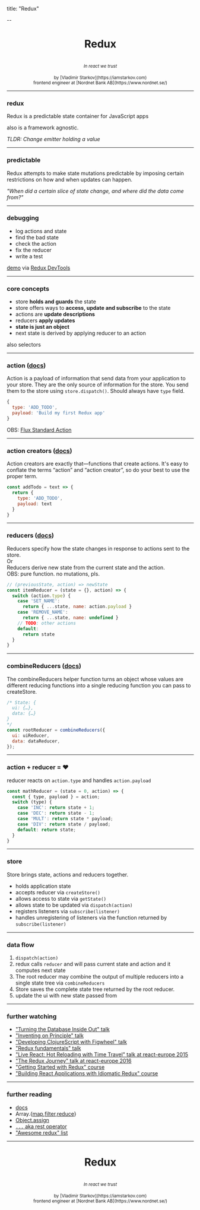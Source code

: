 title: "Redux"

--

<center>
  <h1>Redux</h1>
  <br />
  <small>
    <i>In react we trust</i>
  </small>
  <br />
  <br />
  <small>
    by [Vladimir Starkov](https://iamstarkov.com)
    <br>
    frontend engineer at [Nordnet Bank AB](https://www.nordnet.se/)
  </small>
</center>

---

### redux

Redux is a predictable state container for JavaScript apps

also is a framework agnostic.

*TLDR: Change emitter holding a value*

---

### predictable

Redux attempts to make state mutations predictable by imposing certain restrictions on how and when updates can happen.

*"When did a certain slice of state change, and where did the data come from?"*

---

### debugging

* log actions and state
* find the bad state
* check the action
* fix the reducer
* write a test

[demo](http://argelius.github.io/react-onsenui-redux-weather/) via [Redux DevTools](https://chrome.google.com/webstore/detail/redux-devtools/lmhkpmbekcpmknklioeibfkpmmfibljd)

---

### core concepts

* store **holds and guards** the state
* store offers ways to **access, update and subscribe** to the state
* actions are **update descriptions**
* reducers **apply updates**
* **state is just an object**
* next state is derived by applying reducer to an action

also selectors

---

### action ([docs](https://redux.js.org/basics/actions))

Action is a payload of information that send data from your application to your store. They are the only source of information for the store. You send them to the store using `store.dispatch()`. Should always have `type` field.

```js
{
  type: 'ADD_TODO',
  payload: 'Build my first Redux app'
}
```

OBS: [Flux Standard Action](https://github.com/acdlite/flux-standard-action/)

---

### action creators ([docs](https://redux.js.org/basics/actions#action-creators))

Action creators are exactly that—functions that create actions. It's easy to conflate the terms “action” and “action creator”, so do your best to use the proper term.

```js
const addTodo = text => {
  return {
    type: 'ADD_TODO',
    payload: text
  }
}
```

---

### reducers ([docs](https://redux.js.org/basics/reducers))

Reducers specify how the state changes in response to actions sent to the store.  
Or  
Reducers derive new state from the current state and the action.  
OBS: pure function. no mutations, pls.

```js
// (previousState, action) => newState
const itemReducer = (state = {}, action) => {
  switch (action.type) {
    case 'SET_NAME':
      return { ...state, name: action.payload }
    case 'REMOVE_NAME':
      return { ...state, name: undefined }
    // TODO: other actions
    default:
      return state
  }
}
```

---

### combineReducers ([docs](https://redux.js.org/api-reference/combinereducers))

The combineReducers helper function turns an object whose values are different reducing functions into a single reducing function you can pass to createStore.

```js
/* State: {
  ui: {…},
  data: {…}
}
*/
const rootReducer = combineReducers({
  ui: uiReducer,
  data: dataReducer,
});
```

---
### action + reducer = ❤️

reducer reacts on `action.type` and handles `action.payload`

```js
const mathReducer = (state = 0, action) => {
  const { type, payload } = action;
  switch (type) {
    case 'INC': return state + 1;
    case 'DEC': return state - 1;
    case 'MULT': return state * payload;
    case 'DIV': return state / payload;
    default: return state;
  }
}
```

---

### store

Store brings state, actions and reducers together.

* holds application state
* accepts reducer via `createStore()`
* allows access to state via `getState()`
* allows state to be updated via `dispatch(action)`
* registers listeners via `subscribe(listener)`
* handles unregistering of listeners via the function returned by `subscribe(listener)`

---

### data flow

1. `dispatch(action)`
2. redux calls `reducer` and will pass current state and action and it computes next state
3. The root reducer may combine the output of multiple reducers into a single state tree via `combineReducers`
4. Store saves the complete state tree returned by the root reducer.
5. update the ui with new state passed from

---

### further watching

* ["Turning the Database Inside Out" talk](https://www.youtube.com/watch?v=fU9hR3kiOK0)
* ["Inventing on Principle" talk](https://vimeo.com/36579366)
* ["Developing ClojureScript with Figwheel" talk](https://www.youtube.com/watch?v=j-kj2qwJa_E)
* ["Redux fundamentals" talk](https://www.youtube.com/watch?v=ewelU8WHXQ4)
* ["Live React: Hot Reloading with Time Travel" talk at react-europe 2015](https://www.youtube.com/watch?v=xsSnOQynTHs)
* ["The Redux Journey" talk at react-europe 2016](https://www.youtube.com/watch?v=uvAXVMwHJXU)
* ["Getting Started with Redux" course](https://egghead.io/courses/getting-started-with-redux)
* ["Building React Applications with Idiomatic Redux" course](https://egghead.io/courses/building-react-applications-with-idiomatic-redux)

---

### further reading

* [docs](https://redux.js.org/)
* Array.{[map](https://developer.mozilla.org/en-US/docs/Web/JavaScript/Reference/Global_Objects/Array/map),[filter](https://developer.mozilla.org/en-US/docs/Web/JavaScript/Reference/Global_Objects/Array/filter),[reduce](https://developer.mozilla.org/en-US/docs/Web/JavaScript/Reference/Global_Objects/Array/reduce)}
* [Object.assign](https://developer.mozilla.org/en-US/docs/Web/JavaScript/Reference/Global_Objects/Object/assign)
* [`...` aka rest operator](https://developer.mozilla.org/en-US/docs/Web/JavaScript/Reference/Operators/Spread_syntax)
* ["Awesome redux" list](https://github.com/xgrommx/awesome-redux)

---

<center>
  <h1>Redux</h1>
  <br />
  <small>
    <i>In react we trust</i>
  </small>
  <br />
  <br />
  <small>
    by [Vladimir Starkov](https://iamstarkov.com)
    <br>
    frontend engineer at [Nordnet Bank AB](https://www.nordnet.se/)
  </small>
</center>
